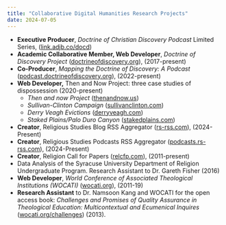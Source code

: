 ```yaml
---
title: "Collaborative Digital Humanities Research Projects"
date: 2024-07-05
---
```

- **Executive Producer**, *Doctrine of Christian Discovery Podcast* Limited Series, ([link.adjb.co/docd](https://goodfaithmedia.org/doctrine-of-christian-discovery/))
- **Academic Collaborative Member, Web Developer**, *Doctrine of Discovery Project* ([doctrineofdiscovery.org](https://doctrineofdiscovery.org)), (2017-present)
- **Co-Producer**, *Mapping the Doctrine of Discovery: A Podcast* ([podcast.doctrineofdiscovery.org](https://podcast.doctrineofdiscovery.org)), (2022-present)
- **Web Developer,** Then and Now Project: three case studies of dispossession (2020-present)
	-   *Then and now Project* ([thenandnow.us](https://thenandnow.us/))
	-   *Sullivan-Clinton Campaign* ([sullivanclinton.com](https://sullivanclinton.com/))
	-   *Derry Veagh Evictions* ([derryveagh.com](https://derryveagh.com/))
	-   *Staked Plains/Palo Duro Canyon* ([stakedplains.com](https://stakedplains.com/))
- **Creator**, Religious Studies Blog RSS Aggregator ([rs-rss.com](https://rs-rss.com/)), (2024-Present)
- **Creator**, Religious Studies Podcasts RSS Aggregator ([podcasts.rs-rss.com](https://podcasts.rs-rss.com)), (2024-Present)
- **Creator**, Religion Call for Papers ([relcfp.com](https://relcfp.com)), (2011-present)
- Data Analysis of the Syracuse University Department of Religion Undergraduate Program. Research Assistant to Dr. Gareth Fisher (2016)
- **Web Developer**, *World Conference of Associated Theological Institutions (WOCATI)* ([wocati.org](https://wocati.org)), (2011-19)
- **Research Assistant** to Dr. Namsoon Kang and WOCATI for the open access book: *Challenges and Promises of Quality Assurance in Theological Education: Multicontextual and Ecumenical Inquires* ([wocati.org/challenges](https://wocati.org/challenges/)) (2013).
